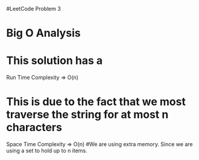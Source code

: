
#LeetCode Problem 3

# Big O Analysis
# This solution has a

Run Time Complexity => O(n)
# This is due to the fact that we most traverse the string for at most n characters

Space Time Complexity => O(n)
#We are using extra memory. Since we are using a set to hold up to n items. 
